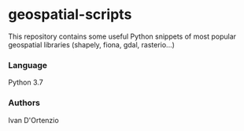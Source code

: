 # geospatial-scripts
This repository contains some useful Python snippets of most popular geospatial libraries (shapely, fiona, gdal, rasterio...)

### Language
Python 3.7

### Authors
Ivan D'Ortenzio
